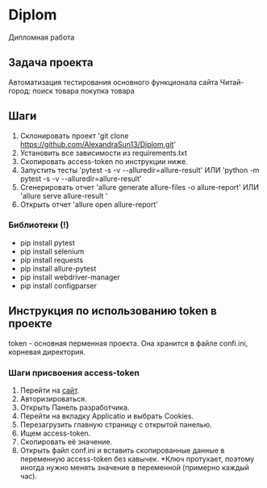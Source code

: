 # Diplom
Дипломная работа

## Задача проекта
Автоматизация тестирования основного функционала сайта Читай-город:
поиск товара
покупка товара
## Шаги

1. Склонировать проект 'git clone https://github.com/AlexandraSun13/Diplom.git'
2. Установить все зависимости из requirements.txt
3. Скопировать access-token по инструкции ниже.
3. Запустить тесты 'pytest -s -v --alluredir=allure-result' ИЛИ 'python -m pytest -s -v --alluredir=allure-result'
4. Сгенерировать отчет 'allure generate allure-files -o allure-report' ИЛИ 'allure serve allure-result '
5. Открыть отчет 'allure open allure-report'

### Библиотеки (**!**)

- pip install pytest
- pip install selenium
- pip install requests
- pip install allure-pytest
- pip install webdriver-manager
- pip install configparser

## Инструкция по использованию token в проекте

token - основная перменная проекта. Она хранится в файле confi.ini, корневая директория.

### Шаги присвоения access-token

1. Перейти на [сайт](https://www.chitai-gorod.ru/).
2. Авторизироваться.
3. Открыть Панель разработчика.
4. Перейти на вкладку Applicatio и выбрать Cookies.
5. Перезагрузить главную страницу с открытой панелью.
6. Ищем access-token. 
7. Скопировать её значение. 
8. Открыть файл conf.ini и вставить скопированные данные в переменную access-token без кавычек.
 *Ключ протухает, поэтому иногда нужно менять значение в переменной (примерно каждый час). 
